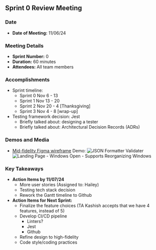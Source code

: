 ## Sprint 0 Review Meeting
### Date
- **Date of Meeting:** 11/06/24

### Meeting Details
- **Sprint Number:** 0
- **Duration:** 60 minutes
- **Attendees:** All team members

### Accomplishments
- Sprint timeline:
  - Sprint 0 Nov 6 - 13
  - Sprint 1 Nov 13 - 20
  - Sprint 2 Nov 20 - 4 [Thanksgiving]
  - Sprint 3 Nov 4 - 8 [wrap-up]
- Testing framework decision: Jest
  - Briefly talked about: designing a tester  
  - Briefly talked about: Architectural Decision Records (ADRs)


### Demos and Media
- [Mid-fidelity Figma wireframe](https://www.figma.com/design/KDKjlJwomQLX7ZEIHylx7a/Wireframe?node-id=4088-385&t=9MbCajT7BU3fpj1S-1)
  Demo:
  ![JSON Formatter   Validater](https://github.com/user-attachments/assets/a20e5148-6869-4293-bb76-cde2635e3a89)
  ![Landing Page - Windows Open - Supports Reorganizing Windows](https://github.com/user-attachments/assets/09fb0441-6814-415e-8e84-866d67041477)


### Key Takeaways
- **Action Items by 11/07/24**
  - More user stories (Assigned to: Hailey)
  - Testing tech stack decision
  - Rework the Gantt timeline to Github
- **Action Items for Next Sprint:**
  - Finalize the feature choices (TA Kashish accepts that we have 4 features, instead of 5)
  - Develop CI/CD pipeline
    - Linters?
    - Jest
    - Github
  - Refine design to high-fidelity
  - Code style/coding practices
